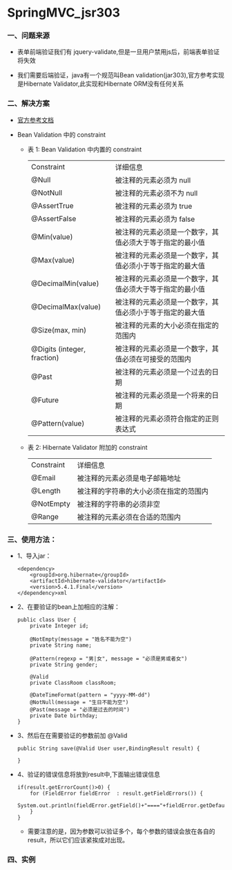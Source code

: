 # SpringMVC_jsr303

### 一、问题来源

* 表单前端验证我们有 jquery-validate,但是一旦用户禁用js后，前端表单验证将失效

* 我们需要后端验证，java有一个规范叫Bean validation(jar303),官方参考实现是Hibernate Validator,此实现和Hibernate ORM没有任何关系

### 二、解决方案

* [官方参考文档](https://www.ibm.com/developerworks/cn/java/j-lo-jsr303/index.html)

* Bean Validation 中的 constraint

    * 表 1: Bean Validation 中内置的 constraint
    
        <table>
           <tr>
              <td>Constraint</td>
              <td>详细信息</td>
           </tr>
           <tr>
              <td>@Null</td>
              <td>被注释的元素必须为 null</td>
           </tr>
           <tr>
              <td>@NotNull</td>
              <td>被注释的元素必须不为 null</td>
           </tr>
           <tr>
              <td>@AssertTrue</td>
              <td>被注释的元素必须为 true</td>
           </tr>
           <tr>
              <td>@AssertFalse</td>
              <td>被注释的元素必须为 false</td>
           </tr>
           <tr>
              <td>@Min(value)</td>
              <td>被注释的元素必须是一个数字，其值必须大于等于指定的最小值</td>
           </tr>
           <tr>
              <td>@Max(value)</td>
              <td>被注释的元素必须是一个数字，其值必须小于等于指定的最大值</td>
           </tr>
           <tr>
              <td>@DecimalMin(value)</td>
              <td>被注释的元素必须是一个数字，其值必须大于等于指定的最小值</td>
           </tr>
           <tr>
              <td>@DecimalMax(value)</td>
              <td>被注释的元素必须是一个数字，其值必须小于等于指定的最大值</td>
           </tr>
           <tr>
              <td>@Size(max, min)</td>
              <td>被注释的元素的大小必须在指定的范围内</td>
           </tr>
           <tr>
              <td>@Digits (integer, fraction)</td>
              <td>被注释的元素必须是一个数字，其值必须在可接受的范围内</td>
           </tr>
           <tr>
              <td>@Past</td>
              <td>被注释的元素必须是一个过去的日期</td>
           </tr>
           <tr>
              <td>@Future</td>
              <td>被注释的元素必须是一个将来的日期</td>
           </tr>
           <tr>
              <td>@Pattern(value)</td>
              <td>被注释的元素必须符合指定的正则表达式</td>
           </tr>
        </table>    

    * 表 2: Hibernate Validator 附加的 constraint

        <table>
           <tr>
              <td>Constraint</td>
              <td>详细信息</td>
           </tr>
           <tr>
              <td>@Email</td>
              <td>被注释的元素必须是电子邮箱地址</td>
           </tr>
           <tr>
              <td>@Length</td>
              <td>被注释的字符串的大小必须在指定的范围内</td>
           </tr>
           <tr>
              <td>@NotEmpty</td>
              <td>被注释的字符串的必须非空</td>
           </tr>
           <tr>
              <td>@Range</td>
              <td>被注释的元素必须在合适的范围内</td>
           </tr>
        </table>

### 三、使用方法：

* 1、导入jar：

      <dependency>
          <groupId>org.hibernate</groupId>
          <artifactId>hibernate-validator</artifactId>
          <version>5.4.1.Final</version>
      </dependency>xml

* 2、在要验证的bean上加相应的注解：

      public class User {
          private Integer id;
          
          @NotEmpty(message = "姓名不能为空")
          private String name;
          
          @Pattern(regexp = "男|女", message = "必须是男或者女")
          private String gender;
          
          @Valid
          private ClassRoom classRoom;

          @DateTimeFormat(pattern = "yyyy-MM-dd")
          @NotNull(message = "生日不能为空")
          @Past(message = "必须是过去的时间")
          private Date birthday;
      }

* 3、然后在在需要验证的参数前加 @Valid

      public String save(@Valid User user,BindingResult result) {
      
      }

* 4、验证的错误信息将放到result中,下面输出错误信息
    
      if(result.getErrorCount()>0) {
          for (FieldError fieldError  : result.getFieldErrors()) {
              System.out.println(fieldError.getField()+"===="+fieldError.getDefaultMessage());
          }
      }

  * 需要注意的是，因为参数可以验证多个，每个参数的错误会放在各自的result，所以它们应该紧挨成对出现。


### 四、实例






















